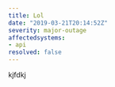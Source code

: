 ```yaml
---
title: Lol
date: "2019-03-21T20:14:52Z"
severity: major-outage
affectedsystems:
- api
resolved: false
---
```

kjfdkj